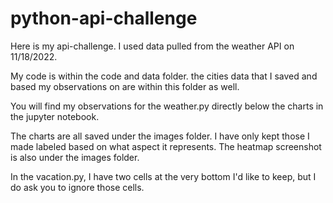 # python-api-challenge
Here is my api-challenge. I used data pulled from the weather API on 11/18/2022. 


My code is within the code and data folder.
the cities data that I saved and based my observations on are within this folder as well.

You will find my observations for the weather.py directly below the charts in the jupyter notebook.

The charts are all saved under the images folder. I have only kept those I made labeled based on what aspect it represents.
The heatmap screenshot is also under the images folder.

In the vacation.py, I have two cells at the very bottom I'd like to keep, but I do ask you to ignore those cells. 
